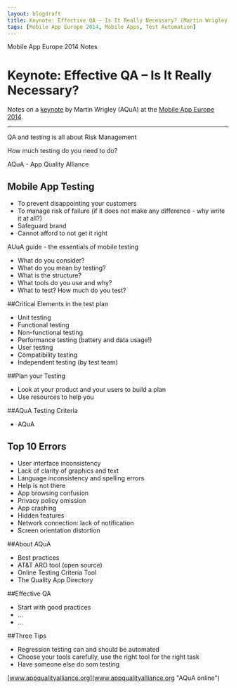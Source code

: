 ```yaml
---
layout: blogdraft
title: Keynote: Effective QA – Is It Really Necessary? (Martin Wrigley)
tags: [Mobile App Europe 2014, Mobile Apps, Test Automation]
---
```


Mobile App Europe 2014 Notes

Keynote: Effective QA – Is It Really Necessary?
===
Notes on a [keynote](http://mobileappeurope.com/talks/effective-qa-really-necessary/ "Keynote: Effective QA – Is It Really Necessary?")
by Martin Wrigley (AQuA)
at the [Mobile App Europe 2014](http://mobileappeurope.com/).

---

QA and testing is all about Risk Management

How much testing do you need to do?

AQuA - App Quality Alliance

## Mobile App Testing
* To prevent disappointing your customers
* To manage risk of failure (if it does not make any difference - why write it at all?)
* Safeguard brand
* Cannot afford to not get it right

AUuA guide - the essentials of mobile testing

* What do you consider?
* What do you mean by testing?
* What is the structure?
* What tools do you use and why?
* What to test? How much do you test?

##Critical Elements in the test plan
* Unit testing
* Functional testing
* Non-functional testing
* Performance testing (battery and data usage!)
* User testing
* Compatibility testing
* Independent testing (by test team)

##Plan your Testing
* Look at your product and your users to build a plan
* Use resources to help you

##AQuA Testing Criteria
* AQuA 


## Top 10 Errors
* User interface inconsistency
* Lack of clarity of graphics and text
* Language inconsistency and spelling errors
* Help is not there
* App browsing confusion
* Privacy policy omission
* App crashing
* Hidden features
* Network connection: lack of notification
* Screen orientation distortion

##About AQuA
* Best practices
* AT&T ARO tool (open source)
* Online Testing Criteria Tool
* The Quality App Directory

##Effective QA
* Start with good practices
* ...
* ...

##Three Tips
* Regression testing can and should be automated
* Choose your tools carefully, use the right tool for the right task
* Have someone else do som testing

[www.appqualityalliance.org](www.appqualityalliance.org "AQuA online") 

